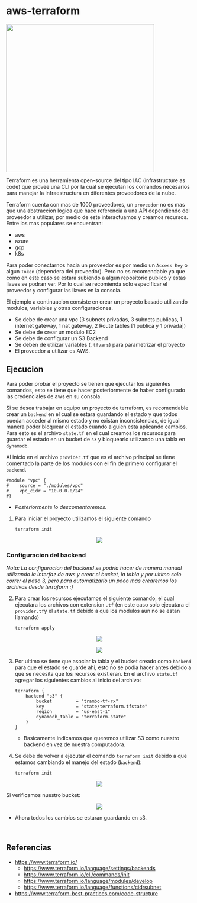 # aws-terraform

<p>
<img src="https://user-images.githubusercontent.com/30850990/158814909-6250ddb4-ccc6-426d-8006-6eaaf47c2880.png" width="400" >
</p>


Terraform es una herramienta open-source del tipo IAC (infrastructure as code) que provee una CLI por la cual se ejecutan los comandos necesarios para manejar la infraestructura en diferentes proveedores de la nube. 

Terraform cuenta con mas de 1000 proveedores, un `proveedor` no es mas que una abstraccion logica que hace referencia a una API dependiendo del proveedor a utilizar, por medio de este interactuamos y creamos recursos. Entre los mas populares se encuentran:
- aws
- azure
- gcp
- k8s

Para poder conectarnos hacia un proveedor es por medio un `Access Key` o algun `Token` (dependera del proveedor). Pero no es recomendable ya que como en este caso se estara subiendo a algun repositorio publico y estas llaves se podran ver. Por lo cual se recomienda solo especificar el proveedor y configurar las llaves en la consola.

El ejemplo a continuacion consiste en crear un proyecto basado utilizando modulos, variables y otras configuraciones. 
- Se debe de crear una vpc (3 subnets privadas, 3 subnets publicas, 1 internet gateway, 1 nat gateway, 2 Route tables [1 publica y 1 privada])
- Se debe de crear un modulo EC2 
- Se debe de configurar un S3 Backend
- Se deben de utilizar variables (`.tfvars`) para parametrizar el proyecto
- El proveedor a utilizar es AWS. 

## Ejecucion
Para poder probar el proyecto se tienen que ejecutar los siguientes comandos, esto se tiene que hacer posteriormente de haber configurado las credenciales de aws en su consola.

Si se desea trabajar en equipo un proyecto de terraform, es recomendable crear un `backend` en el cual se estara guardando el estado y que todos puedan acceder al mismo estado y no existan inconsistencias, de igual manera poder bloquear el estado cuando alguien esta aplicando cambios. Para esto es el archivo `state.tf` en el cual creamos los recursos para guardar el estado en un bucket de `s3` y bloquearlo utilizando una tabla en `dynamodb`.

Al inicio en el archivo `provider.tf` que es el archivo principal se tiene comentado la parte de los modulos con el fin de primero configurar el `backend`.

```
#module "vpc" {
#    source = "./modules/vpc"
#    vpc_cidr = "10.0.0.0/24"
#}
```
- *Posteriormente lo descomentaremos.*

1. Para iniciar el proyecto utilizamos el siguiente comando
    ```
    terraform init
    ```
<p align="center">
    <img src="https://user-images.githubusercontent.com/30850990/159146669-d5c15746-d131-466c-9232-c0b5f62ee750.png"/>
</p>

### Configuracion del backend

*Nota: La configuracion del backend se podria hacer de manera manual utilizando la interfaz de aws y crear el bucket, la tabla  y por ultimo solo correr el paso 3, pero para automatizarlo un poco mas crearemos los archivos desde terraform :)*

2. Para crear los recursos ejecutamos el siguiente comando, el cual ejecutara los archivos con extension `.tf` (en este caso solo ejecutara el `provider.tf`y el `state.tf` debido a que los modulos aun no se estan llamando)
    ```
    terraform apply
    ```

<p align="center">
    <img src="https://user-images.githubusercontent.com/30850990/159147293-8d6b6386-0ab8-40d3-a0e2-654803111555.png"/>
</p>

<p align="center">
    <img src="https://user-images.githubusercontent.com/30850990/159147311-695ab95c-bc75-4d6b-98e1-86b119d687ab.png"/>
</p>

3. Por ultimo se tiene que asociar la tabla y el bucket creado como `backend` para que el estado se guarde ahi, esto no se podia hacer antes debido a que se necesita que los recursos existieran. En el archivo `state.tf` agregar los siguientes cambios al inicio del archivo:
    ```
    terraform {
        backend "s3" {
            bucket         = "trambo-tf-rx"
            key            = "state/terraform.tfstate"
            region         = "us-east-1"
            dynamodb_table = "terraform-state"
        }
    }
    ```
    - Basicamente indicamos que queremos utilizar S3 como nuestro backend en vez de nuestra computadora. 
 
4. Se debe de volver a ejecutar el comando `terraform init` debido a que estamos cambiando el manejo del estado (`backend`):
    ```
    terraform init
    ```
<p align="center">
    <img src="https://user-images.githubusercontent.com/30850990/159147582-d06aadf3-5dcf-4e97-858b-2b45dd084765.png"/>
</p>

Si verificamos nuestro bucket:
<p align="center">
    <img src="https://user-images.githubusercontent.com/30850990/159147586-4946141e-d0d5-4d67-85d3-bb81b3cc9a30.png"/>
</p>

- Ahora todos los cambios se estaran guardando en s3.

<br/>

## Referencias
- https://www.terraform.io/
    - https://www.terraform.io/language/settings/backends
    - https://www.terraform.io/cli/commands/init
    - https://www.terraform.io/language/modules/develop
    - https://www.terraform.io/language/functions/cidrsubnet
- https://www.terraform-best-practices.com/code-structure